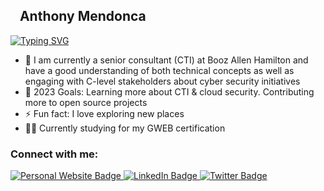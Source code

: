 ## &nbsp;&nbsp;&nbsp;Anthony Mendonca

[![Typing SVG](https://readme-typing-svg.demolab.com/?lines=Senior+Cybersecurity+Consultant;Application+Security+Enthusiast;Constantly+Learning&center=true&width=440&height=45&color=43E8D8&vCenter=true&pause=1000&size=22)](https://git.io/typing-svg)

- 🔭 I am currently a senior consultant (CTI) at Booz Allen Hamilton and have a good understanding of both technical concepts as well as engaging with C-level stakeholders about cyber security initiatives
- 🥅 2023 Goals: Learning more about CTI & cloud security. Contributing more to open source projects
- ⚡ Fun fact: I love exploring new places
- 👨‍💻 Currently studying for my GWEB certification

### Connect with me:

<a href="https://anthonymendonca.me">
    <img src="https://img.shields.io/badge/anthonymendonca.me-333333.svg?style=for-the-badge&logo=Google%20Chrome&color=orange&logoColor=white&url=https%3A%2F%2Fanthonymendonca.me" alt="Personal Website Badge" />
</a>
<a href="https://www.linkedin.com/in/anthony-mendonca/">
    <img src="https://img.shields.io/badge/LinkedIn-blue?logo=linkedin&style=for-the-badge" alt="LinkedIn Badge" />
</a>
<a href="https://twitter.com/typhon28">
    <img src="https://img.shields.io/badge/twitter-%231DA1F2.svg?style=for-the-badge&logo=twitter&logoColor=white" alt="Twitter Badge" />
</a>

<br />

[twitter]: https://twitter.com/typhon28
[linkedin]: https://www.linkedin.com/in/anthony-mendonca/
